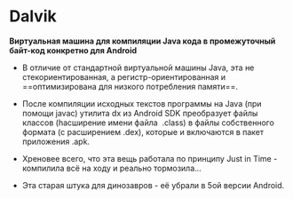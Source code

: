 # Dalvik

**Виртуальная машина для компиляции Java кода в промежуточный байт-код конкретно для Android**

- В отличие от стандартной виртуальной машины Java, эта не стекориентированная, а регистр-ориентированная и ==оптимизирована для низкого потребления памяти==.

- После компиляции исходных текстов программы на Java (при помощи javac) утилита dx из Android SDK преобразует файлы классов (hасширение имени файла  .class) в файлы собственного формата (с расширением .dex), которые и включаются в пакет приложения .apk.

- Хреновее всего, что эта вещь работала по принципу Just in Time - компилила всё на ходу и реально тормозила...

- Эта старая штука для динозавров - её убрали в 5ой версии Android.
